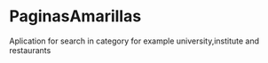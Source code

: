 # PaginasAmarillas
Aplication for search in category for example university,institute and restaurants
